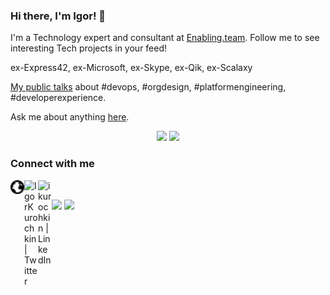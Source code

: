 ### Hi there, I'm Igor! 👋

I'm a Technology expert and consultant at [Enabling.team][website]. Follow me to see interesting Tech projects in your feed!

ex-Express42, ex-Microsoft, ex-Skype, ex-Qik, ex-Scalaxy

[My public talks](https://github.com/ikurochkin/public-talks/blob/main/README.md) about #devops, #orgdesign, #platformengineering, #developerexperience.

Ask me about anything [here](https://github.com/ikurochkin/ikurochkin/issues).

<p align="center">
  <img width="48%" src="https://github-readme-stats.vercel.app/api?username=ikurochkin&count_private=true&show_icons=true" />
  <img width="48%" src="https://github-readme-streak-stats.herokuapp.com/?user=ikurochkin&count_private=true&show_icons=true" />
</p>

### Connect with me

[<img align="left" alt="enabling.team" width="22" src="https://raw.githubusercontent.com/iconic/open-iconic/master/svg/globe.svg" />][website]
[<img align="left" alt="IgorKurochkin | Twitter" width="22" src="https://cdn.jsdelivr.net/npm/simple-icons@v3/icons/twitter.svg" />][twitter]
[<img align="left" alt="ikurochkin | LinkedIn" width="22" src="https://cdn.jsdelivr.net/npm/simple-icons@v3/icons/linkedin.svg" />][linkedin]<br />

![](https://komarev.com/ghpvc/?username=ikurochkin)
![](https://hit.yhype.me/github/profile?user_id=330798)

[website]: https://enabling.team
[twitter]: https://twitter.com/IgorKurochkin
[linkedin]: https://linkedin.com/in/ikurochkin
